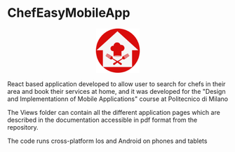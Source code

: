 # ChefEasyMobileApp

<p align="center">
<img src="https://raw.githubusercontent.com/MasSica/ChefEasyMobileApp/main/Views/Images/logo.png" width=20% height=20%>
</p>

React based application developed to allow user to search for chefs in their area and book their services at home, and it was developed for the "Design and Implementationn of Mobile Applications" course at Politecnico di Milano 

The Views folder can contain all the different application pages which are described in the documentation accessible in pdf format from the repository. 

The code runs cross-platform Ios and Android on phones and tablets 
